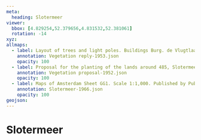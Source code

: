 ```yaml
---
meta:
  heading: Slotermeer
viewer:
  bbox: [4.829254,52.379656,4.831532,52.381061]
  rotation: -14
xyz:
allmaps:
  - label: Layout of trees and light poles. Buildings Burg. de Vlugtlaan Slotermeer Deel A, AU 38. Scale 1:1000. Stadsarchief Amsterdam. Drew by Director of Public Works Department, J.W.Clerx and published by Public Works Department and its legal successors, 1953
    annotation: Vegetation reply-1953.json
    opacity: 100
  - label: Proposal for the planting of the lands around 485, Slotermeer Deel A. Scale 1:200. Stadsarchief Amsterdam. Drew and published by Architectenbureau Berghoef & Klarenbeek, 1952
    annotation: Vegetation proposal-1952.json
    opacity: 100
  - label: Maps of Amsterdam Sheet GG1. Scale 1:1,000. Published by Public Works Department and its legal successors, 1966
    annotation: Slotermeer-1966.json
    opacity: 100
geojson:
---
```

# Slotermeer